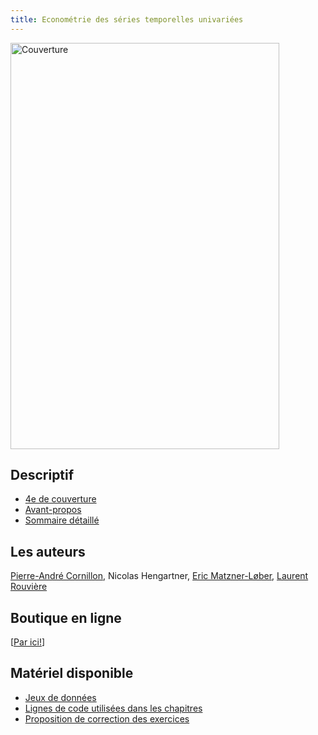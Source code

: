 ```yaml
---
title: Econométrie des séries temporelles univariées
---
```


<div>
<div class="column-left">
<p><img src="couverture_v2.jpg" height="650" width="430" alt="Couverture" /></p>
</div>


<div class="column-right">

<h2 id="descriptif">Descriptif</h2>
<ul>
<li><a href="quatrieme.pdf">4e de couverture</a></li>
<li><a href="avantpropos.pdf">Avant-propos</a></li>
<li><a href="tdm.pdf">Sommaire détaillé</a></li>
</ul>


<h2 id="auteurs">Les auteurs</h2>
<a href="https://perso.univ-rennes2.fr/pierre-andre.cornillon">Pierre-André Cornillon</a>, 
Nicolas Hengartner,
<a href="https://www.researchgate.net/profile/E_Matzner-Lober">Eric Matzner-Løber</a>, 
<a href="https://perso.univ-rennes2.fr/laurent.rouviere">Laurent Rouvière</a>


<h2 id="boutique">Boutique en ligne</h2>

[<a href="https://laboutique.edpsciences.fr/produit/1087/9782759821839/Regression%20avec%20R%20-%202e%20edition">Par ici!</a>]

<h2 id="matériel-disponible">Matériel disponible</h2>

<ul>
<li><a href="https://regression-avec-r.github.io/donnees.html">Jeux de données</a></li>
<li><a href="https://regression-avec-r.github.io/code.html">Lignes de code utilisées dans les chapitres </a></li>
<li><a href="https://regression-avec-r.github.io/correction_exo.html">Proposition de correction des exercices</a></li>
</ul>

</div>
</div>



